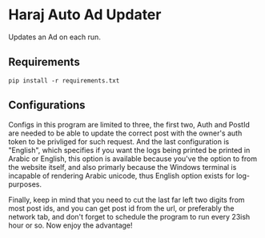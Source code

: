 # Haraj Auto Ad Updater
 Updates an Ad on each run.

## Requirements
```
pip install -r requirements.txt
```

## Configurations
Configs in this program are limited to three, the first two, Auth and PostId are needed to be able to update the correct post with the owner's auth token to be privliged for such request. And the last configuration is "English", which specifies if you want the logs being printed be printed in Arabic or English, this option is available because you've the option to from the website itself, and also primarly because the Windows terminal is incapable of rendering Arabic unicode, thus English option exists for log-purposes.

Finally, keep in mind that you need to cut the last far left two digits from most post ids, and you can get post id from the url, or preferably the network tab, and don't forget to schedule the program to run every 23ish hour or so. Now enjoy the advantage!
